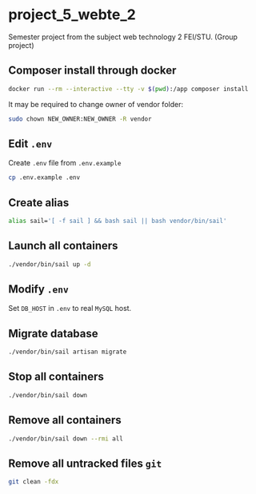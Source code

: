 # project_5_webte_2
Semester project from the subject web technology 2   FEI/STU. (Group project)

## Composer install through docker

```sh
docker run --rm --interactive --tty -v $(pwd):/app composer install
```

It may be required to change owner of vendor folder:

```sh
sudo chown NEW_OWNER:NEW_OWNER -R vendor
```

## Edit `.env`

Create `.env` file from `.env.example`

```sh
cp .env.example .env
```

## Create alias

```sh
alias sail='[ -f sail ] && bash sail || bash vendor/bin/sail'
```

## Launch all containers

```sh
./vendor/bin/sail up -d
```

## Modify `.env`

Set `DB_HOST` in `.env` to real `MySQL` host.

## Migrate database

```sh
./vendor/bin/sail artisan migrate
```

## Stop all containers

```sh
./vendor/bin/sail down
```

## Remove all containers

```sh
./vendor/bin/sail down --rmi all
```

## Remove all untracked files `git`

```sh
git clean -fdx
```
